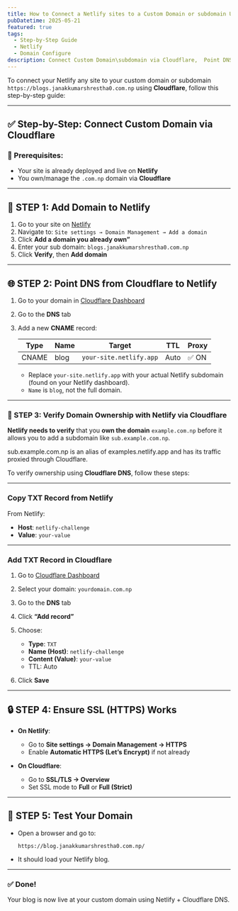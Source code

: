 ```yaml
---
title: How to Connect a Netlify sites to a Custom Domain or subdomain Using Cloudflare with SSL Certificate
pubDatetime: 2025-05-21
featured: true
tags:
  - Step-by-Step Guide
  - Netlify
  - Domain Configure
description: Connect Custom Domain\subdomain via Cloudflare,  Point DNS from Cloudflare to Netlify, Verify Domain Ownership with Netlify via Cloudflare, Ensure SSL (HTTPS) Works
---
```


To connect your Netlify any site to your custom domain or subdomain `https://blogs.janakkumarshrestha0.com.np` using **Cloudflare**, follow this step-by-step guide:

---

## ✅ Step-by-Step: Connect Custom Domain via Cloudflare

### 📌 Prerequisites:

- Your site is already deployed and live on **Netlify**
- You own/manage the `.com.np` domain via **Cloudflare**

---

## 🔧 STEP 1: Add Domain to Netlify

1. Go to your site on [Netlify](https://app.netlify.com/)
2. Navigate to:
   `Site settings → Domain Management → Add a domain`
3. Click **Add a domain you already own”**
4. Enter your sub domain:
   `blogs.janakkumarshrestha0.com.np`
5. Click **Verify**, then **Add domain**

---

## 🌐 STEP 2: Point DNS from Cloudflare to Netlify

1. Go to your domain in [Cloudflare Dashboard](https://dash.cloudflare.com/)
2. Go to the **DNS** tab
3. Add a new **CNAME** record:

   | Type  | Name | Target                  | TTL  | Proxy |
   | ----- | ---- | ----------------------- | ---- | ----- |
   | CNAME | blog | `your-site.netlify.app` | Auto | ✅ ON |

   - Replace `your-site.netlify.app` with your actual Netlify subdomain (found on your Netlify dashboard).
   - `Name` is `blog`, not the full domain.

---

### 🔑 STEP 3: Verify Domain Ownership with Netlify via Cloudflare

**Netlify needs to verify** that you **own the domain** `example.com.np` before it allows you to add a subdomain like `sub.example.com.np`.

sub.example.com.np is an alias of examples.netlify.app and has its traffic proxied through Cloudflare.

To verify ownership using **Cloudflare DNS**, follow these steps:

---

### Copy TXT Record from Netlify

From Netlify:

- **Host**: `netlify-challenge`
- **Value**: `your-value`

---

### Add TXT Record in Cloudflare

1. Go to [Cloudflare Dashboard](https://dash.cloudflare.com/)
2. Select your domain: `yourdomain.com.np`
3. Go to the **DNS** tab
4. Click **“Add record”**
5. Choose:

   - **Type**: `TXT`
   - **Name (Host)**: `netlify-challenge`
   - **Content (Value)**: `your-value`
   - TTL: Auto

6. Click **Save**

---

## 🔒 STEP 4: Ensure SSL (HTTPS) Works

- **On Netlify**:

  - Go to **Site settings → Domain Management → HTTPS**
  - Enable **Automatic HTTPS (Let’s Encrypt)** if not already

- **On Cloudflare**:

  - Go to **SSL/TLS → Overview**
  - Set SSL mode to **Full** or **Full (Strict)**

---

## 🚀 STEP 5: Test Your Domain

- Open a browser and go to:

  ```
  https://blog.janakkumarshrestha0.com.np/
  ```

- It should load your Netlify blog.

---

### ✅ Done!

Your blog is now live at your custom domain using Netlify + Cloudflare DNS.
